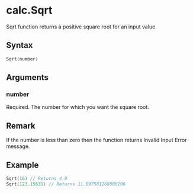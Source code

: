 # calc.Sqrt

Sqrt function returns a positive square root for an input value.

## Syntax

```go
Sqrt(number)
```

## Arguments

### number

Required. The number for which you want the square root.

## Remark

If the number is less than zero then the function returns Invalid Input Error message.

## Example

```Go
Sqrt(16) // Returns 4.0
Sqrt(123.15631) // Returns 11.097581268006106

```
